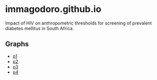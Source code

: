 # immagodoro.github.io
Impact of HIV on anthropometric thresholds for screening of prevalent diabetes mellitus in South Africa. 

## Graphs
* [p1](/p1.html)
* [p2](/p2.htmp)
* [p3](/p3.htmp)
* [p4](/p4.htmp)

